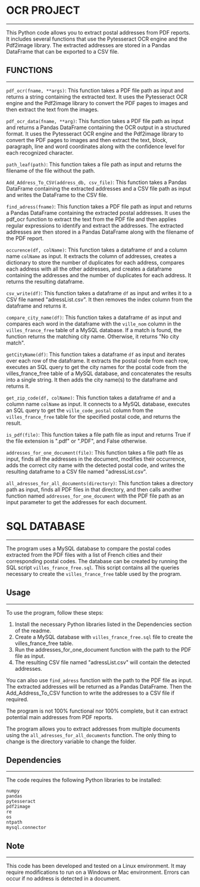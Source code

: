 # OCR PROJECT
***
This Python code allows you to extract postal addresses from PDF reports. It includes several functions that use the Pytesseract OCR engine and the Pdf2image library. The extracted addresses are stored in a Pandas DataFrame that can be exported to a CSV file.

## FUNCTIONS
***
`pdf_ocr(fname, **args)`:
This function takes a PDF file path as input and returns a string containing the extracted text. It uses the Pytesseract OCR engine and the Pdf2image library to convert the PDF pages to images and then extract the text from the images.

`pdf_ocr_data(fname, **arg)`:
This function takes a PDF file path as input and returns a Pandas DataFrame containing the OCR output in a structured format. It uses the Pytesseract OCR engine and the Pdf2image library to convert the PDF pages to images and then extract the text, block, paragraph, line and word coordinates along with the confidence level for each recognized character.

`path_leaf(path)`:
This function takes a file path as input and returns the filename of the file without the path.

`Add_Address_To_CSV(address_db, csv_file)`:
This function takes a Pandas DataFrame containing the extracted addresses and a CSV file path as input and writes the DataFrame to the CSV file.

`find_adress(fname)`:
This function takes a PDF file path as input and returns a Pandas DataFrame containing the extracted postal addresses. It uses the pdf_ocr function to extract the text from the PDF file and then applies regular expressions to identify and extract the addresses. The extracted addresses are then stored in a Pandas DataFrame along with the filename of the PDF report.

`occurence(df, colName)`:
This function takes a dataframe `df` and a column name `colName` as input. It extracts the column of addresses, creates a dictionary to store the number of duplicates for each address, compares each address with all the other addresses, and creates a dataframe containing the addresses and the number of duplicates for each address. It returns the resulting dataframe.

`csv_write(df)`:
This function takes a dataframe `df` as input and writes it to a CSV file named "adressList.csv". It then removes the index column from the dataframe and returns it.

`compare_city_name(df)`:
This function takes a dataframe `df` as input and compares each word in the dataframe with the `ville_nom` column in the `villes_france_free` table of a MySQL database. If a match is found, the function returns the matching city name. Otherwise, it returns "No city match".

`getCityName(df)`:
This function takes a dataframe `df` as input and iterates over each row of the dataframe. It extracts the postal code from each row, executes an SQL query to get the city names for the postal code from the villes_france_free table of a MySQL database, and concatenates the results into a single string. It then adds the city name(s) to the dataframe and returns it.

`get_zip_code(df, colName)`:
This function takes a dataframe `df` and a column name `colName` as input. It connects to a MySQL database, executes an SQL query to get the `ville_code_postal` column from the `villes_france_free` table for the specified postal code, and returns the result.

`is_pdf(file)`:
This function takes a file path file as input and returns True if the file extension is ".pdf" or ".PDF", and False otherwise.

`addresses_for_one_document(file)`:
This function takes a file path file as input, finds all the addresses in the document, modifies their occurrence, adds the correct city name with the detected postal code, and writes the resulting dataframe to a CSV file named "adressList.csv".

`all_adresses_for_all_documents(directory)`:
This function takes a directory path as input, finds all PDF files in that directory, and then calls another function named `addresses_for_one_document` with the PDF file path as an input parameter to get the addresses for each document.

# SQL DATABASE
***
The program uses a MySQL database to compare the postal codes extracted from the PDF files with a list of French cities and their corresponding postal codes. The database can be created by running the SQL script `villes_france_free.sql`. This script contains all the queries necessary to create the `villes_france_free` table used by the program.

## Usage
***
To use the program, follow these steps:

1. Install the necessary Python libraries listed in the Dependencies section of the readme.
2. Create a MySQL database with `villes_france_free.sql` file to create the villes_france_free table.
3. Run the addresses_for_one_document function with the path to the PDF file as input.
4. The resulting CSV file named "adressList.csv" will contain the detected addresses.

You can also use `find_adress` function with the path to the PDF file as input. The extracted addresses will be returned as a Pandas DataFrame. 
Then the Add_Address_To_CSV function to write the addresses to a CSV file if required.

The program is not 100% functional nor 100% complete, but it can extract potential main addresses from PDF reports.

The program allows you to extract addresses from multiple documents using the `all_adresses_for_all_documents` function. The only thing to change is the directory variable to change the folder.


## Dependencies
***
The code requires the following Python libraries to be installed:

    numpy
    pandas
    pytesseract
    pdf2image
    re
    os
    ntpath
    mysql.connector

## Note
***
This code has been developed and tested on a Linux environment. It may require modifications to run on a Windows or Mac environment.
Errors can occur if no address is detected in a document.